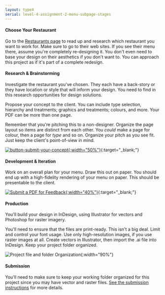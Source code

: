 ```yaml
---
layout: type4
serial: level-4-assignment-2-menu-subpage-stages
---
```

#### Choose Your Restaurant

Go to the [Restaurants page](your-clients.html) to read up and research which restaurant you want to work for. Make sure to go to their web sites. If you see their menu there, assume you're completely re-designing it. You don't even need to base your design on their aesthetics if you don't want to. You can approach this project as if it's part of a complete redesign.

#### Research & Brainstorming

Investigate the restaurant you've chosen. They each have a back-story or they have location or style that will inform your design. You need to find in this research opportunities for design solutions.

Propose your concept to the client. You can include type selection, hierarchy and treatments; graphics and treatments; colours, and more. Your PDF can be more than one page.

Remember that you're pitching this to a non-designer. Organize the page layout so items are distinct from each other. You *could* make a page for colour, then a page for *type* and so on. Organize your pitch as you see fit. Just keep the client's point-of-view in mind.

[![button-submit-your-concept]({{site.url}}/svg/button-submit-your-concept.svg){:width="50%"}](https://brightspace.algonquincollege.com/d2l/lms/dropbox/user/folder_submit_files.d2l?db=396417&grpid=0&isprv=0&bp=0&ou=411212){:target="_blank;"}

#### Development & Iteration

Work on an overall plan for your menu. Draw this out on paper. You should end up with a high-fidelity rendering of your menu on paper. This should be presentable to the client.

[![Submit a PDF for Feedback]({{site.url}}/svg/button-submit-for-feedback.svg){:width="40%"}](https://brightspace.algonquincollege.com/d2l/lms/dropbox/user/folder_submit_files.d2l?db=396418&grpid=0&isprv=&bp=0&ou=411212){:target="_blank;"}

#### Production

You'll build your design in InDesign, using Illustrator for vectors and Photoshop for raster imagery.

You'll need to ensure that the files are print-ready. This isn't a big deal. Limit and control your font usage. Use only high-resolution images, if you use raster images at all. Create vectors in Illustrator, then import the .ai file into InDesign. Keep your project folder organized.

![Project file and folder Organization]({{site.url}}/svg/menu-file-organization.svg){:width="90%"}

#### Submission

You'll need to make sure to keep your working folder organized for this project since you may have vector and raster files. [See the submission instructions](deliverables.html) for more details.